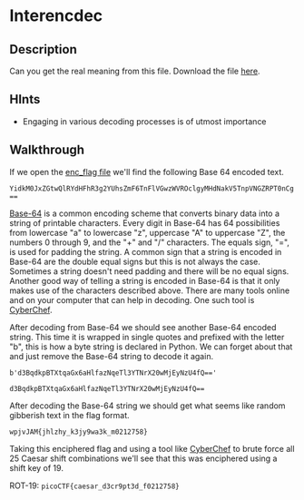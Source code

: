 # Interencdec

## Description

Can you get the real meaning from this file. Download the file [here](https://artifacts.picoctf.net/c_titan/109/enc_flag "Encoded Flag File").

## HInts

* Engaging in various decoding processes is of utmost importance

## Walkthrough

If we open the [enc_flag file](./enc_flag "Encoded flag file") we'll find the following Base 64 encoded text.

```YidkM0JxZGtwQlRYdHFhR3g2YUhsZmF6TnFlVGwzWVROclgyMHdNakV5TnpVNGZRPT0nCg==```

[Base-64](https://en.wikipedia.org/wiki/Base64 "Wikipedia article on Base-64") is a common encoding scheme that converts binary data into a string of printable characters. Every digit in Base-64 has 64 possibilities from lowercase "a" to lowercase "z", uppercase "A" to uppercase "Z", the numbers 0 through 9, and the "+" and "/" characters. The equals sign, "=", is used for padding the string. A common sign that a string is encoded in Base-64 are the double equal signs but this is not always the case. Sometimes a string doesn't need padding and there will be no equal signs. Another good way of telling a string is encoded in Base-64 is that it only makes use of the characters described above. There are many tools online and on your computer that can help in decoding. One such tool is [CyberChef](https://cyberchef.org/ "CyberChef online tool").

After decoding from Base-64 we should see another Base-64 encoded string. This time it is wrapped in single quotes and prefixed with the letter "b", this is how a byte string is declared in Python. We can forget about that and just remove the Base-64 string to decode it again.

```b'd3BqdkpBTXtqaGx6aHlfazNqeTl3YTNrX20wMjEyNzU4fQ=='```

```d3BqdkpBTXtqaGx6aHlfazNqeTl3YTNrX20wMjEyNzU4fQ==```

After decoding the Base-64 string we should get what seems like random gibberish text in the flag format.

```wpjvJAM{jhlzhy_k3jy9wa3k_m0212758}```

Taking this enciphered flag and using a tool like [CyberChef](https://cyberchef.org/#recipe=ROT13_Brute_Force(true,true,false,100,0,true,'')&input=d3BqdkpBTXtqaGx6aHlfazNqeTl3YTNrX20wMjEyNzU4fQ "CyberChef online tool") to brute force all 25 Caesar shift combinations we'll see that this was enciphered using a shift key of 19.

ROT-19: ```picoCTF{caesar_d3cr9pt3d_f0212758}```
